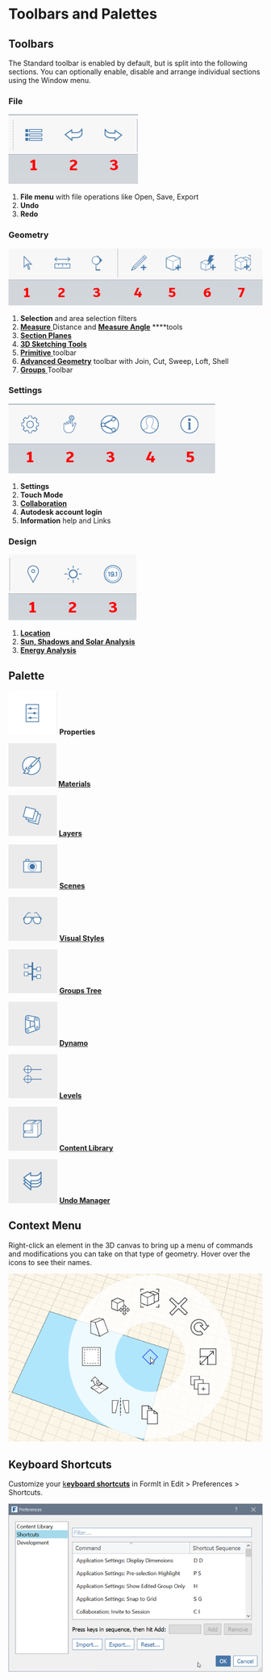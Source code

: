 # Toolbars and Palettes

## Toolbars

The Standard toolbar is enabled by default, but is split into the following sections. You can optionally enable, disable and arrange individual sections using the Window menu.

### File

![](../.gitbook/assets/file_tools.png)

1. **File menu** with file operations like Open, Save, Export
2. **Undo**
3. **Redo**

### Geometry

![](../.gitbook/assets/geometry_tools.png)

1. **Selection** and area selection filters
2. [**Measure** ](../tool-library/measure-tool.md)Distance and [**Measure Angle**](../tool-library/measure-angle-tool.md) ****tools
3. [**Section Planes**](../tool-library/section-planes.md)
4. [**3D Sketching Tools**](../building-the-farnsworth-house/3d-sketching.md)
5. [**Primitive** ](../tool-library/place-primitive-object.md) toolbar
6. [**Advanced Geometry**](../building-the-farnsworth-house/advanced-modeling.md) toolbar with Join, Cut, Sweep, Loft, Shell
7. [**Groups** ](../tool-library/groups.md)Toolbar

### Settings

![](../.gitbook/assets/settings_tools.png)

1. **Settings**
2. **Touch Mode**
3. [**Collaboration**](../tool-library/collaboration.md)
4. **Autodesk account login**
5. **Information** help and Links

### Design

![](../.gitbook/assets/design_tools.png)

1. [**Location** ](../tool-library/setting-location.md)
2. [**Sun, Shadows and Solar Analysis**](../tool-library/solar-analysis.md)
3. [**Energy Analysis**](../tool-library/energy-analysis.md)

## Palette

![](../.gitbook/assets/palette01_properties.png) **Properties**

![](../.gitbook/assets/palette02_materials.png) [**Materials**](../tool-library/materials.md)

![](../.gitbook/assets/palette03_layers.png) [**Layers**](../tool-library/layers.md)

![](../.gitbook/assets/palette04_scenes.png) [**Scenes**](../tool-library/scenes.md)

![](../.gitbook/assets/palette05_visual_styles.png) [**Visual Styles**](../tool-library/visual-styles.md)

![](../.gitbook/assets/palette06_groups.png) [**Groups Tree**](../tool-library/groups-tree.md)

![](../.gitbook/assets/palette07_dynamo.png) [**Dynamo**](../tool-library/dynamo.md)

![](../.gitbook/assets/palette08_levels.png) [**Levels**](../tool-library/levels-and-area.md)

![](../.gitbook/assets/palette09_content.png) [**Content Library**](../tool-library/content-library.md)

![](../.gitbook/assets/palette10_undo.png) [**Undo Manager**](https://github.com/FormIt3D/autodesk-formit-360-windows-help/tree/c377e7b8a3b8e43e684321d0b7de867608d317a3/tool-library/undo-manager.md)

## Context Menu

Right-click an element in the 3D canvas to bring up a menu of commands and modifications you can take on that type of geometry. Hover over the icons to see their names.

![](../.gitbook/assets/contextmenu_intro.png)

## Keyboard Shortcuts

Customize your [k**eyboard shortcuts**](../appendix/keyboard-shortcuts.md) in FormIt in Edit &gt; Preferences &gt; Shortcuts.

![](../.gitbook/assets/keyboardshortcuts.png)

